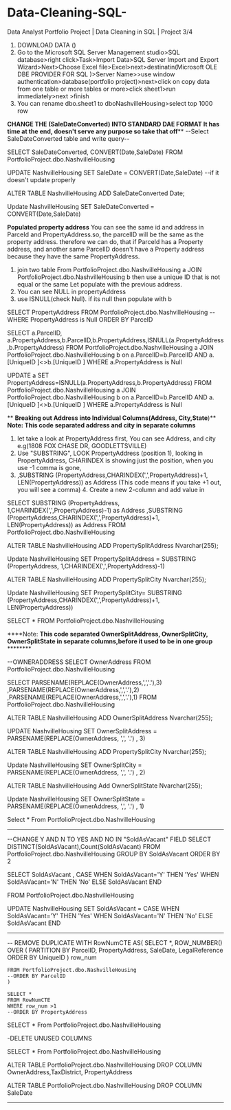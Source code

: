 # Data-Cleaning-SQL-
Data Analyst Portfolio Project | Data Cleaning in SQL | Project 3/4
1. DOWNLOAD DATA ()
2. Go to the Microsoft SQL Server Management studio>SQL database>right click>Task>Import Data>SQL Server Import and Export Wizard>Next>Choose Excel file>Excel>next>destinatin(Microsoft OLE DBE PROVIDER FOR SQL )>Server Name>>use window authentication>database(portfolio project)>next>click on copy data from one table or more tables or more>click sheet1>run immediately>next >finish
3. You can rename dbo.sheet1 to dboNashvilleHousing>select top 1000 row
  
****CHANGE THE (SaleDateConverted) INTO STANDARD DAE FORMAT** It has time at the end, doesn't serve any purpose so take that off****
--Select SaleDateConverted table and write query-- 

SELECT SaleDateConverted, CONVERT(Date,SaleDate)
FROM PortfolioProject.dbo.NashvilleHousing

UPDATE NashvilleHousing
SET SaleDate = CONVERT(Date,SaleDate)
--if it doesn't update properly 

ALTER TABLE NashvilleHousing
ADD SaleDateConverted Date;

Update NashvilleHousing
SET SaleDateConverted = CONVERT(Date,SaleDate)

**Populated property address**
You can see the same id and address in ParceId and PropertyAddress.so, the parcelID  will be the same as the property   address. therefore we can do, that if ParceId has a Property address, and another same ParcelID doesn't have a Property address because they have the same PropertyAddress.
1. join two table
From PortfolioProject.dbo.NashvilleHousing a
JOIN PortfolioProject.dbo.NashvilleHousing b
then use a unique ID that is not equal or the same
Let populate with the previous address.
2. You can see NULL in propertyAddress
3. use ISNULL(check Null). if its null then populate with b
   
SELECT PropertyAddress
FROM PortfolioProject.dbo.NashvilleHousing
--WHERE PropertyAddress is Null
ORDER BY ParceID


SELECT a.ParcelID, a.PropertyAddress,b.ParcelID,b.PropertyAddress,ISNULL(a.PropertyAddress,b.PropertyAddress)
FROM PortfolioProject.dbo.NashvilleHousing a
JOIN PortfolioProject.dbo.NashvilleHousing b
	on a.ParcelID=b.ParcelID
	AND a.[UniqueID ]<>b.[UniqueID ]
	WHERE a.PropertyAddress is Null


UPDATE a
SET PropertyAddress=ISNULL(a.PropertyAddress,b.PropertyAddress)
FROM PortfolioProject.dbo.NashvilleHousing a
JOIN PortfolioProject.dbo.NashvilleHousing b
	on a.ParcelID=b.ParcelID
	AND a.[UniqueID ]<>b.[UniqueID ]
	WHERE a.PropertyAddress is Null


** **Breaking out Address into Individual Columns(Address, City,State**)**
**Note: This code separated address and city in separate columns**

1. let take a look at PropertyAddress first, You can see Address, and city e.g(1808 FOX CHASE DR, GOODLETTSVILLE)
2. Use "SUBSTRING", LOOK PropertyAddress (position 1), looking in PropertyAddress, CHARINDEX is showing just the position, when you use -1 comma is gone,
3. ,SUBSTRING (PropertyAddress,CHARINDEX(',',PropertyAddress)+1, LEN(PropertyAddress)) as Address
   (This code means if you take +1 out, you will see a comma)
   4. Create a new 2-column and add value in

 SELECT 
SUBSTRING (PropertyAddress, 1,CHARINDEX(',',PropertyAddress)-1) as Address
,SUBSTRING (PropertyAddress,CHARINDEX(',',PropertyAddress)+1, LEN(PropertyAddress)) as Address
FROM PortfolioProject.dbo.NashvilleHousing


ALTER TABLE NashvilleHousing
ADD PropertySplitAddress Nvarchar(255);

Update NashvilleHousing
SET PropertySplitAddress = SUBSTRING (PropertyAddress, 1,CHARINDEX(',',PropertyAddress)-1) 

ALTER TABLE NashvilleHousing
ADD PropertySplitCity Nvarchar(255);

Update NashvilleHousing
SET PropertySplitCity= SUBSTRING (PropertyAddress,CHARINDEX(',',PropertyAddress)+1, LEN(PropertyAddress)) 

SELECT *
FROM PortfolioProject.dbo.NashvilleHousing


****Note: **This code separated OwnerSplitAddress, OwnerSplitCity, OwnerSplitState in separate columns,before it used to be in one group** ********

--OWNERADDRESS
SELECT OwnerAddress
FROM PortfolioProject.dbo.NashvilleHousing

SELECT
PARSENAME(REPLACE(OwnerAddress,',','.'),3)
,PARSENAME(REPLACE(OwnerAddress,',','.'),2)
,PARSENAME(REPLACE(OwnerAddress,',','.'),1)
FROM PortfolioProject.dbo.NashvilleHousing


ALTER TABLE NashvilleHousing
ADD OwnerSplitAddress Nvarchar(255);

UPDATE NashvilleHousing
SET OwnerSplitAddress = PARSENAME(REPLACE(OwnerAddress, ',', '.') , 3)

ALTER TABLE NashvilleHousing
ADD PropertySplitCity Nvarchar(255);

Update NashvilleHousing
SET OwnerSplitCity = PARSENAME(REPLACE(OwnerAddress, ',', '.') , 2)

ALTER TABLE NashvilleHousing
Add OwnerSplitState Nvarchar(255);

Update NashvilleHousing
SET OwnerSplitState = PARSENAME(REPLACE(OwnerAddress, ',', '.') , 1)

Select *
From PortfolioProject.dbo.NashvilleHousing




------------------------------------------------------------------------------------------------
--CHANGE Y AND N TO YES AND NO IN "SoldAsVacant" FIELD
 SELECT DISTINCT(SoldAsVacant),Count(SoldAsVacant)
 FROM PortfolioProject.dbo.NashvilleHousing
 GROUP BY SoldAsVacant
 ORDER BY 2 



SELECT SoldAsVacant
, CASE WHEN SoldAsVacant='Y' THEN 'Yes'
	 WHEN SoldAsVacant='N' THEN 'No'
	 ELSE SoldAsVacant
	 END

 FROM PortfolioProject.dbo.NashvilleHousing


 UPDATE NashvilleHousing
 SET SoldAsVacant = CASE WHEN SoldAsVacant='Y' THEN 'Yes'
	 WHEN SoldAsVacant='N' THEN 'No'
	 ELSE SoldAsVacant
	 END

---------------------------------------------------------------------------------------------


-- REMOVE DUPLICATE
	WITH RowNumCTE AS(
	SELECT *,
	ROW_NUMBER() OVER (
	PARTITION BY 
	ParcelID,
	PropertyAddress,
	SaleDate,
	LegalReference
	ORDER BY
	UniqueID
	) row_num
	 

	FROM PortfolioProject.dbo.NashvilleHousing
	--ORDER BY ParcelID
	)

	SELECT *
	FROM RowNumCTE
	WHERE row_num >1
	--ORDER BY PropertyAddress


SELECT *
From PortfolioProject.dbo.NashvilleHousing




-DELETE UNUSED COLUMNS

SELECT *
From PortfolioProject.dbo.NashvilleHousing

ALTER TABLE PortfolioProject.dbo.NashvilleHousing
DROP COLUMN OwnerAddress,TaxDistrict, PropertyAddress

ALTER TABLE PortfolioProject.dbo.NashvilleHousing
DROP COLUMN SaleDate





----------------------------------------------------------------------------------------------
